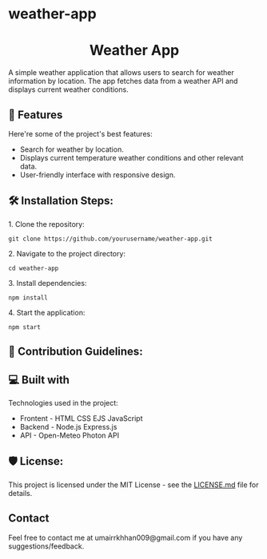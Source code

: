 # weather-app

<h1 align="center" id="title">Weather App</h1>

<p id="description">A simple weather application that allows users to search for weather information by location. The app fetches data from a weather API and displays current weather conditions.</p>

  
<h2>🧐 Features</h2>

Here're some of the project's best features:

*   Search for weather by location.
*   Displays current temperature weather conditions and other relevant data.
*   User-friendly interface with responsive design.

<h2>🛠️ Installation Steps:</h2>

<p>1. Clone the repository:</p>

```
git clone https://github.com/yourusername/weather-app.git
```

<p>2. Navigate to the project directory:</p>

```
cd weather-app
```

<p>3. Install dependencies:</p>

```
npm install
```

<p>4. Start the application:</p>

```
npm start
```

<h2>🍰 Contribution Guidelines:</h2>

  
  
<h2>💻 Built with</h2>

Technologies used in the project:

*   Frontent - HTML CSS EJS JavaScript
*   Backend - Node.js Express.js
*   API - Open-Meteo Photon API

<h2>🛡️ License:</h2>

This project is licensed under the MIT License - see the [LICENSE.md](LICENSE.md) file for details.

<h2>Contact</h2>
Feel free to contact me at umairrkhhan009@gmail.com if you have any suggestions/feedback.

